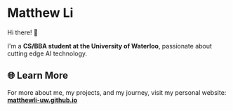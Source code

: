 # Matthew Li  

Hi there! 👋  

I'm a **CS/BBA student at the University of Waterloo**, passionate about cutting edge AI technology.  

## 🌐 Learn More  

For more about me, my projects, and my journey, visit my personal website:  
[**matthewli-uw.github.io**](https://matthewli-uw.github.io/MatthewLi-UW/)

